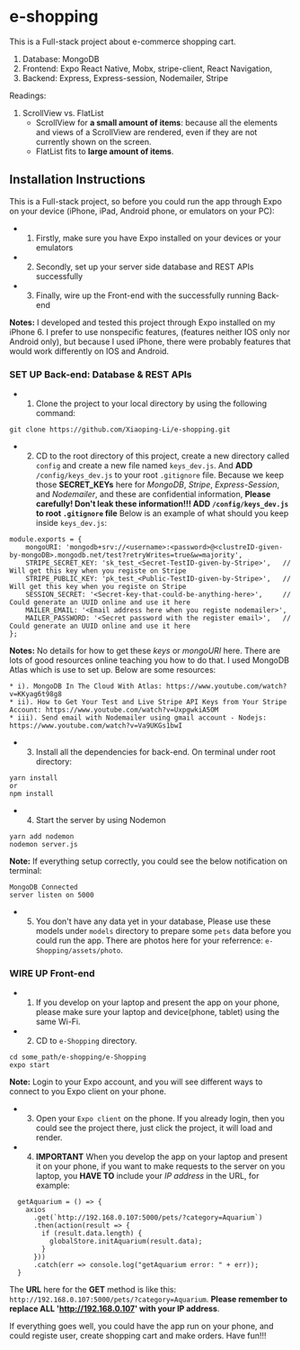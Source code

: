 # e-shopping
This is a Full-stack project about e-commerce shopping cart.
1. Database: MongoDB
2. Frontend: Expo React Native, Mobx, stripe-client, React Navigation, 
3. Backend: Express, Express-session, Nodemailer, Stripe

Readings:
1. ScrollView vs. FlatList
    * ScrollView for **a small amount of items**: because all the elements and views of a ScrollView are rendered, even if they are not currently shown on the screen.
    * FlatList fits to **large amount of items**.

## Installation Instructions
This is a Full-stack project, so before you could run the app through Expo on your device (iPhone, iPad, Android phone, or emulators on your PC):
* 1. Firstly, make sure you have Expo installed on your devices or your emulators
* 2. Secondly, set up your server side database and REST APIs successfully
* 3. Finally, wire up the Front-end with the successfully running Back-end

**Notes:** I developed and tested this project through Expo installed on my iPhone 6. I prefer to use nonspecific features, (features  neither IOS only nor Android only), but because I used iPhone, there were probably features that would work differently on IOS and Android. 

### SET UP Back-end: Database & REST APIs
* 1. Clone the project to your local directory by using the following command:
```
git clone https://github.com/Xiaoping-Li/e-shopping.git
```
* 2. CD to the root directory of this project, create a new directory called `config` and create a new file named `keys_dev.js`. And **ADD** `/config/keys_dev.js` to your root `.gitignore` file. Because we keep those **SECRET_KEYs** here for _MongoDB_, _Stripe_, _Express-Session_, and _Nodemailer_, and these are confidential information, **Please carefully! Don't leak these information!!! ADD `/config/keys_dev.js` to root `.gitignore` file** Below is an example of what should you keep inside `keys_dev.js`:
```
module.exports = {
    mongoURI: 'mongodb+srv://<username>:<password>@<clustreID-given-by-mongoDB>.mongodb.net/test?retryWrites=true&w=majority',
    STRIPE_SECRET_KEY: 'sk_test_<Secret-TestID-given-by-Stripe>',   // Will get this key when you registe on Stripe
    STRIPE_PUBLIC_KEY: 'pk_test_<Public-TestID-given-by-Stripe>',   // Will get this key when you registe on Stripe
    SESSION_SECRET: '<Secret-key-that-could-be-anything-here>',     // Could generate an UUID online and use it here
    MAILER_EMAIL: '<Email address here when you registe nodemailer>',
    MAILER_PASSWORD: '<Secret password with the register email>',   // Could generate an UUID online and use it here
};

```
**Notes:** No details for how to get these _keys_ or _mongoURI_ here. There are lots of good resources online teaching you how to do that. I used MongoDB Atlas which is use to set up. Below are some resources:

    * i). MongoDB In The Cloud With Atlas: https://www.youtube.com/watch?v=KKyag6t98g8
    * ii). How to Get Your Test and Live Stripe API Keys from Your Stripe Account: https://www.youtube.com/watch?v=UxpgwkiA5OM
    * iii). Send email with Nodemailer using gmail account - Nodejs: https://www.youtube.com/watch?v=Va9UKGs1bwI

* 3. Install all the dependencies for back-end. On terminal under root directory:
```
yarn install
or
npm install
```
* 4. Start the server by using Nodemon
```
yarn add nodemon
nodemon server.js
```
**Note:** If everything setup correctly, you could see the below notification on terminal:
```
MongoDB Connected
server listen on 5000
```
* 5. You don't have any data yet in your database, Please use these models under `models` directory to prepare some `pets` data before you could run the app. There are photos here for your referrence: `e-Shopping/assets/photo`.


### WIRE UP Front-end
* 1. If you develop on your laptop and present the app on your phone, please make sure your laptop and device(phone, tablet) using the same Wi-Fi. 
* 2. CD to `e-Shopping` directory.
```
cd some_path/e-shopping/e-Shopping
expo start
```
**Note:** Login to your Expo account, and you will see different ways to connect to you Expo client on your phone. 
* 3. Open your `Expo client` on the phone. If you already login, then you could see the project there, just click the project, it will load and render.
* 4. **IMPORTANT** When you develop the app on your laptop and present it on your phone, if you want to make requests to the server on you laptop, you **HAVE TO** include your _IP address_ in the URL, for example:
```
  getAquarium = () => {
    axios
      .get(`http://192.168.0.107:5000/pets/?category=Aquarium`)
      .then(action(result => {
        if (result.data.length) {
          globalStore.initAquarium(result.data);
        }
      }))
      .catch(err => console.log("getAquarium error: " + err));
  }
```
The **URL** here for the **GET** method is like this: `http://192.168.0.107:5000/pets/?category=Aquarium`. **Please remember to replace ALL 'http://192.168.0.107' with your IP address**.

If everything goes well, you could have the app run on your phone, and could registe user, create shopping cart and make orders. Have fun!!!
